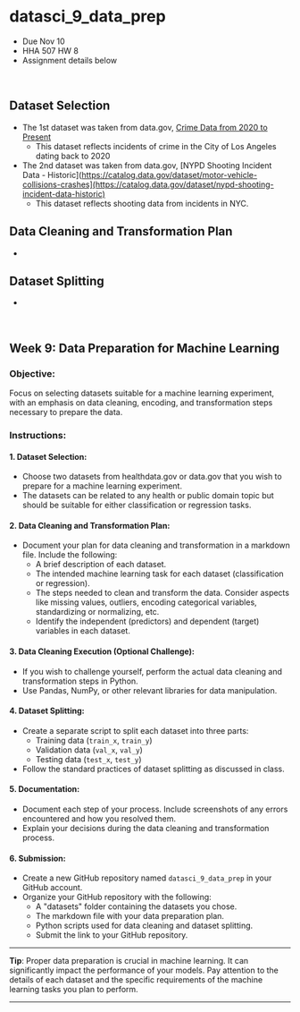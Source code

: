 # datasci_9_data_prep
* Due Nov 10
* HHA 507 HW 8
* Assignment details below

<br>

## Dataset Selection
* The 1st dataset was taken from data.gov, [Crime Data from 2020 to Present](https://catalog.data.gov/dataset/crime-data-from-2020-to-present)
  * This dataset reflects incidents of crime in the City of Los Angeles dating back to 2020
* The 2nd dataset was taken from data.gov, [NYPD Shooting Incident Data - Historic](https://catalog.data.gov/dataset/motor-vehicle-collisions-crashes](https://catalog.data.gov/dataset/nypd-shooting-incident-data-historic)
  * This dataset reflects shooting data from incidents in NYC.

## Data Cleaning and Transformation Plan
*

## Dataset Splitting
*


<br>

## **Week 9: Data Preparation for Machine Learning**

### **Objective**: 
Focus on selecting datasets suitable for a machine learning experiment, with an emphasis on data cleaning, encoding, and transformation steps necessary to prepare the data.

### **Instructions**:

#### **1. Dataset Selection:**
- Choose two datasets from healthdata.gov or data.gov that you wish to prepare for a machine learning experiment.
- The datasets can be related to any health or public domain topic but should be suitable for either classification or regression tasks.

#### **2. Data Cleaning and Transformation Plan:**
- Document your plan for data cleaning and transformation in a markdown file. Include the following:
  - A brief description of each dataset.
  - The intended machine learning task for each dataset (classification or regression).
  - The steps needed to clean and transform the data. Consider aspects like missing values, outliers, encoding categorical variables, standardizing or normalizing, etc.
  - Identify the independent (predictors) and dependent (target) variables in each dataset.

#### **3. Data Cleaning Execution (Optional Challenge):**
- If you wish to challenge yourself, perform the actual data cleaning and transformation steps in Python. 
- Use Pandas, NumPy, or other relevant libraries for data manipulation.

#### **4. Dataset Splitting:**
- Create a separate script to split each dataset into three parts:
  - Training data (`train_x`, `train_y`)
  - Validation data (`val_x`, `val_y`)
  - Testing data (`test_x`, `test_y`)
- Follow the standard practices of dataset splitting as discussed in class.

#### **5. Documentation:**
- Document each step of your process. Include screenshots of any errors encountered and how you resolved them.
- Explain your decisions during the data cleaning and transformation process.

#### **6. Submission**:
- Create a new GitHub repository named `datasci_9_data_prep` in your GitHub account.
- Organize your GitHub repository with the following:
  - A "datasets" folder containing the datasets you chose.
  - The markdown file with your data preparation plan.
  - Python scripts used for data cleaning and dataset splitting.
  - Submit the link to your GitHub repository.

---

**Tip**: Proper data preparation is crucial in machine learning. It can significantly impact the performance of your models. Pay attention to the details of each dataset and the specific requirements of the machine learning tasks you plan to perform.

---
